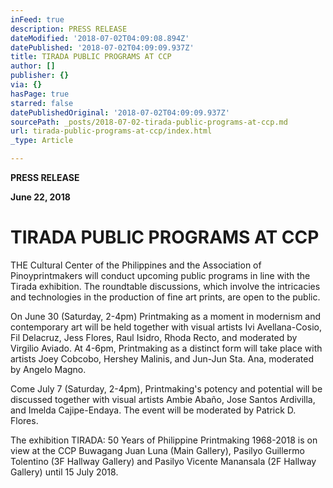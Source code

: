 ```yaml
---
inFeed: true
description: PRESS RELEASE
dateModified: '2018-07-02T04:09:08.894Z'
datePublished: '2018-07-02T04:09:09.937Z'
title: TIRADA PUBLIC PROGRAMS AT CCP
author: []
publisher: {}
via: {}
hasPage: true
starred: false
datePublishedOriginal: '2018-07-02T04:09:09.937Z'
sourcePath: _posts/2018-07-02-tirada-public-programs-at-ccp.md
url: tirada-public-programs-at-ccp/index.html
_type: Article

---
```

**PRESS RELEASE**

**June 22, 2018**

# **TIRADA PUBLIC PROGRAMS AT CCP**

THE Cultural Center of the Philippines and the Association of Pinoyprintmakers will conduct upcoming public programs in line with the Tirada exhibition. The roundtable discussions, which involve the intricacies and technologies in the production of fine art prints, are open to the public.

On June 30 (Saturday, 2-4pm) Printmaking as a moment in modernism and contemporary art will be held together with visual artists Ivi Avellana-Cosio, Fil Delacruz, Jess Flores, Raul Isidro, Rhoda Recto, and moderated by Virgilio Aviado. At 4-6pm, Printmaking as a distinct form will take place with artists Joey Cobcobo, Hershey Malinis, and Jun-Jun Sta. Ana, moderated by Angelo Magno.

Come July 7 (Saturday, 2-4pm), Printmaking's potency and potential will be discussed together with visual artists Ambie Abaño, Jose Santos Ardivilla, and Imelda Cajipe-Endaya. The event will be moderated by Patrick D. Flores.

The exhibition TIRADA: 50 Years of Philippine Printmaking 1968-2018 is on view at the CCP Buwagang Juan Luna (Main Gallery), Pasilyo Guillermo Tolentino (3F Hallway Gallery) and Pasilyo Vicente Manansala (2F Hallway Gallery) until 15 July 2018\.